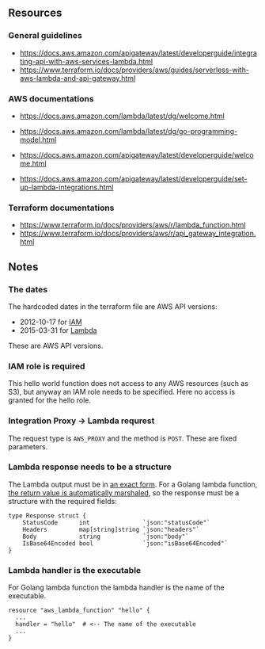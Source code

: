 ## Resources

### General guidelines

- https://docs.aws.amazon.com/apigateway/latest/developerguide/integrating-api-with-aws-services-lambda.html
- https://www.terraform.io/docs/providers/aws/guides/serverless-with-aws-lambda-and-api-gateway.html

### AWS documentations

- https://docs.aws.amazon.com/lambda/latest/dg/welcome.html
- https://docs.aws.amazon.com/lambda/latest/dg/go-programming-model.html

- https://docs.aws.amazon.com/apigateway/latest/developerguide/welcome.html
- https://docs.aws.amazon.com/apigateway/latest/developerguide/set-up-lambda-integrations.html

### Terraform documentations

- https://www.terraform.io/docs/providers/aws/r/lambda_function.html
- https://www.terraform.io/docs/providers/aws/r/api_gateway_integration.html

## Notes

### The dates

The hardcoded dates in the terraform file are AWS API versions:

- 2012-10-17 for [IAM](https://docs.aws.amazon.com/IAM/latest/UserGuide/reference_policies_elements_version.html)
- 2015-03-31 for [Lambda](https://docs.aws.amazon.com/lambda/latest/dg/history.html)

These are AWS API versions.

### IAM role is required

This hello world function does not access to any AWS resources (such as S3), but anyway an IAM role needs to be specified. Here no access is granted for the hello role.

### Integration Proxy -> Lambda requrest

The request type is `AWS_PROXY` and the method is `POST`. These are fixed parameters.

### Lambda response needs to be a structure

The Lambda output must be in [an exact form][lambda-output-format]. For a Golang lambda function, [the return value is automatically marshaled][lambda-go-return], so the response must be a structure with the required fields:

```
type Response struct {
	StatusCode      int               `json:"statusCode"`
	Headers         map[string]string `json:"headers"`
	Body            string            `json:"body"`
	IsBase64Encoded bool              `json:"isBase64Encoded"`
}
```

[lambda-output-format]: https://docs.aws.amazon.com/apigateway/latest/developerguide/set-up-lambda-proxy-integrations.html#api-gateway-simple-proxy-for-lambda-output-format
[lambda-go-return]: https://docs.aws.amazon.com/lambda/latest/dg/go-programming-model-handler-types.html#go-programming-model-handler-types-signatures

### Lambda handler is the executable

For Golang lambda function the lambda handler is the name of the executable.

```
resource "aws_lambda_function" "hello" {
  ...
  handler = "hello"  # <-- The name of the executable
  ...
}
```
